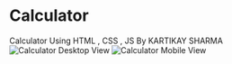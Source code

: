 # Calculator
 Calculator Using HTML , CSS , JS
 By KARTIKAY SHARMA
![Calculator Desktop View](https://github.com/Kartikay7124/Calculator/assets/102504679/9dfc806f-a424-4a55-99e9-5e4f3a602b92)
![Calculator Mobile View](https://github.com/Kartikay7124/Calculator/assets/102504679/44ecde3f-ffa3-43cc-9bc2-1c2674bd5dcd)
